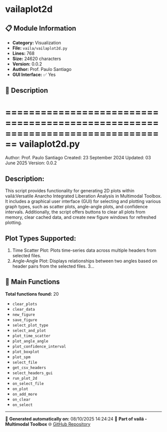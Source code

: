 # vailaplot2d

## 📋 Module Information

- **Category:** Visualization
- **File:** `vaila/vailaplot2d.py`
- **Lines:** 768
- **Size:** 24620 characters
- **Version:** 0.0.2
- **Author:** Prof. Paulo Santiago
- **GUI Interface:** ✅ Yes

## 📖 Description


================================================================================
vailaplot2d.py
================================================================================
Author: Prof. Paulo Santiago
Created: 23 September 2024
Updated: 03 June 2025
Version: 0.0.2

Description:
------------
This script provides functionality for generating 2D plots within vailá:Versatile
Anarcho Integrated Liberation Ánalysis in Multimodal Toolbox. It includes
a graphical user interface (GUI) for selecting and plotting various graph types,
such as scatter plots, angle-angle plots, and confidence intervals. Additionally,
the script offers buttons to clear all plots from memory, clear cached data,
and create new figure windows for refreshed plotting.

Plot Types Supported:
---------------------
1. Time Scatter Plot: Plots time-series data across multiple headers from selected
   files.
2. Angle-Angle Plot: Displays relationships between two angles based on header pairs
   from the selected files.
3...

## 🔧 Main Functions

**Total functions found:** 20

- `clear_plots`
- `clear_data`
- `new_figure`
- `save_figure`
- `select_plot_type`
- `select_and_plot`
- `plot_time_scatter`
- `plot_angle_angle`
- `plot_confidence_interval`
- `plot_boxplot`
- `plot_spm`
- `select_file`
- `get_csv_headers`
- `select_headers_gui`
- `run_plot_2d`
- `on_select_file`
- `on_plot`
- `on_add_more`
- `on_clear`
- `on_select`




---

📅 **Generated automatically on:** 08/10/2025 14:24:24
🔗 **Part of vailá - Multimodal Toolbox**
🌐 [GitHub Repository](https://github.com/vaila-multimodaltoolbox/vaila)
